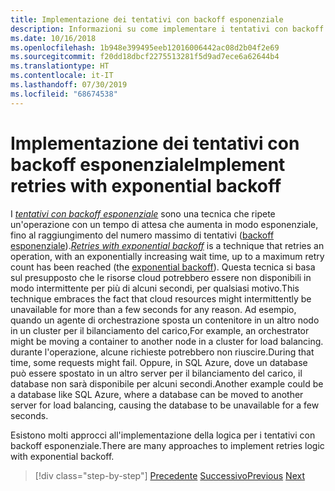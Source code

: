 ```yaml
---
title: Implementazione dei tentativi con backoff esponenziale
description: Informazioni su come implementare i tentativi con backoff esponenziale.
ms.date: 10/16/2018
ms.openlocfilehash: 1b948e399495eeb12016006442ac08d2b04f2e69
ms.sourcegitcommit: f20dd18dbcf2275513281f5d9ad7ece6a62644b4
ms.translationtype: HT
ms.contentlocale: it-IT
ms.lasthandoff: 07/30/2019
ms.locfileid: "68674538"
---
```

# <a name="implement-retries-with-exponential-backoff"></a><span data-ttu-id="bdb98-103">Implementazione dei tentativi con backoff esponenziale</span><span class="sxs-lookup"><span data-stu-id="bdb98-103">Implement retries with exponential backoff</span></span>

<span data-ttu-id="bdb98-104">I [*tentativi con backoff esponenziale*](/azure/architecture/patterns/retry) sono una tecnica che ripete un'operazione con un tempo di attesa che aumenta in modo esponenziale, fino al raggiungimento del numero massimo di tentativi ([backoff esponenziale](https://en.wikipedia.org/wiki/Exponential_backoff)).</span><span class="sxs-lookup"><span data-stu-id="bdb98-104">[*Retries with exponential backoff*](/azure/architecture/patterns/retry) is a technique that retries an operation, with an exponentially increasing wait time, up to a maximum retry count has been reached (the [exponential backoff](https://en.wikipedia.org/wiki/Exponential_backoff)).</span></span> <span data-ttu-id="bdb98-105">Questa tecnica si basa sul presupposto che le risorse cloud potrebbero essere non disponibili in modo intermittente per più di alcuni secondi, per qualsiasi motivo.</span><span class="sxs-lookup"><span data-stu-id="bdb98-105">This technique embraces the fact that cloud resources might intermittently be unavailable for more than a few seconds for any reason.</span></span> <span data-ttu-id="bdb98-106">Ad esempio, quando un agente di orchestrazione sposta un contenitore in un altro nodo in un cluster per il bilanciamento del carico,</span><span class="sxs-lookup"><span data-stu-id="bdb98-106">For example, an orchestrator might be moving a container to another node in a cluster for load balancing.</span></span> <span data-ttu-id="bdb98-107">durante l'operazione, alcune richieste potrebbero non riuscire.</span><span class="sxs-lookup"><span data-stu-id="bdb98-107">During that time, some requests might fail.</span></span> <span data-ttu-id="bdb98-108">Oppure, in SQL Azure, dove un database può essere spostato in un altro server per il bilanciamento del carico, il database non sarà disponibile per alcuni secondi.</span><span class="sxs-lookup"><span data-stu-id="bdb98-108">Another example could be a database like SQL Azure, where a database can be moved to another server for load balancing, causing the database to be unavailable for a few seconds.</span></span>

<span data-ttu-id="bdb98-109">Esistono molti approcci all'implementazione della logica per i tentativi con backoff esponenziale.</span><span class="sxs-lookup"><span data-stu-id="bdb98-109">There are many approaches to implement retries logic with exponential backoff.</span></span>

>[!div class="step-by-step"]
><span data-ttu-id="bdb98-110">[Precedente](partial-failure-strategies.md)
>[Successivo](implement-resilient-entity-framework-core-sql-connections.md)</span><span class="sxs-lookup"><span data-stu-id="bdb98-110">[Previous](partial-failure-strategies.md)
[Next](implement-resilient-entity-framework-core-sql-connections.md)</span></span>
